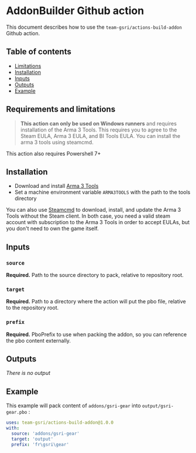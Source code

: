 # AddonBuilder Github action

This document describes how to use the `team-gsri/actions-build-addon` Github action.

## Table of contents
* [Limitations](#requirements-and-limitations)
* [Installation](#installation)
* [Inputs](#inputs)
* [Outputs](#outputs)
* [Example](#example)

## Requirements and limitations

> **This action can only be used on Windows runners** and requires installation of the Arma 3 Tools. This requires you to agree to the Steam EULA, Arma 3 EULA, and BI Tools EULA. You can install the arma 3 tools using steamcmd.

This action also requires Powershell 7+

## Installation

* Download and install [Arma 3 Tools](https://store.steampowered.com/app/233800/Arma_3_Tools/)
* Set a machine environment variable `ARMA3TOOLS` with the path to the tools directory

You can also use [Steamcmd](https://developer.valvesoftware.com/wiki/SteamCMD) to download, install, and update the Arma 3 Tools without the Steam client. In both case, you need a valid steam account with subscription to the Arma 3 Tools in order to accept EULAs, but you don't need to own the game itself.

## Inputs

### `source`

**Required.** Path to the source directory to pack, relative to repository root.

### `target`

**Required.** Path to a directory where the action will put the pbo file, relative to the repository root.

### `prefix`

**Required.** PboPrefix to use when packing the addon, so you can reference the pbo content externally.

## Outputs

*There is no output*

## Example

This example will pack content of `addons/gsri-gear` into `output/gsri-gear.pbo` :

```yml
uses: team-gsri/actions-build-addon@1.0.0
with:
  source: 'addons/gsri-gear'
  target: 'output'
  prefix: 'fr\gsri\gear'
```